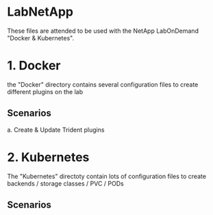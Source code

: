 # LabNetApp

These files are attended to be used with the NetApp LabOnDemand "Docker & Kubernetes".


# 1. Docker

the "Docker" directory contains several configuration files to create different plugins on the lab

Scenarios
---------
a. Create & Update Trident plugins


# 2. Kubernetes

The "Kubernetes" directoty contain lots of configuration files to create backends / storage classes / PVC / PODs

Scenarios
---------
